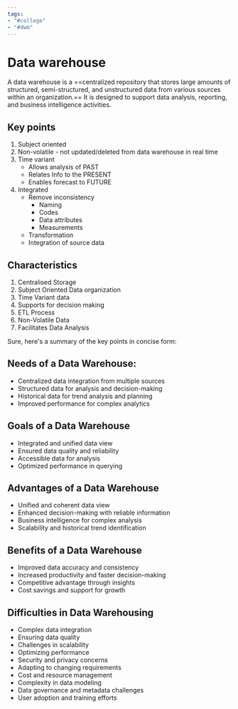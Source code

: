 ```yaml
---
tags:
- "#college"
- "#dwm"
---
```


# Data warehouse  
A data warehouse is a ==centralized repository that stores large amounts of structured, semi-structured, and unstructured data from various sources within an organization.== It is designed to support data analysis, reporting, and business intelligence activities.
## Key points
1. Subject oriented
2. Non-volatile - not updated/deleted from data warehouse in real time
3. Time variant
	- Allows analysis of PAST
	- Relates Info to the PRESENT
	- Enables forecast to FUTURE
4. Integrated
	- Remove inconsistency
		- Naming
		- Codes
		- Data attributes
		- Measurements
	- Transformation
	- Integration of source data

## Characteristics
1. Centralised Storage
2. Subject Oriented Data organization
3. Time Variant data
4. Supports for decision making
5. ETL Process
6. Non-Volatile Data
7. Facilitates Data Analysis

Sure, here's a summary of the key points in concise form:

## Needs of a Data Warehouse:
- Centralized data integration from multiple sources
- Structured data for analysis and decision-making
- Historical data for trend analysis and planning
- Improved performance for complex analytics

## Goals of a Data Warehouse
- Integrated and unified data view
- Ensured data quality and reliability
- Accessible data for analysis
- Optimized performance in querying

## Advantages of a Data Warehouse
- Unified and coherent data view
- Enhanced decision-making with reliable information
- Business intelligence for complex analysis
- Scalability and historical trend identification

## Benefits of a Data Warehouse
- Improved data accuracy and consistency
- Increased productivity and faster decision-making
- Competitive advantage through insights
- Cost savings and support for growth

## Difficulties in Data Warehousing
- Complex data integration
- Ensuring data quality
- Challenges in scalability
- Optimizing performance
- Security and privacy concerns
- Adapting to changing requirements
- Cost and resource management
- Complexity in data modeling
- Data governance and metadata challenges
- User adoption and training efforts